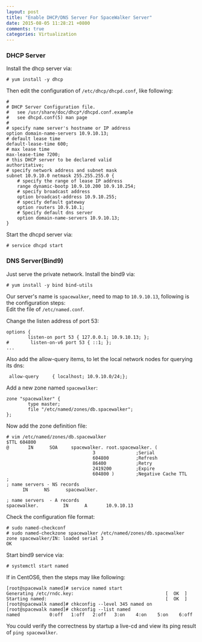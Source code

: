 ```yaml
---
layout: post
title: "Enable DHCP/DNS Server For SpaceWalker Server"
date: 2015-08-05 11:28:21 +0800
comments: true
categories: Virtualization
---
```

### DHCP Server
Install the dhcp server via:   

```
# yum install -y dhcp
```
Then edit the configuration of `/etc/dhcp/dhcpd.conf`, like following:    

```
#
# DHCP Server Configuration file.
#   see /usr/share/doc/dhcp*/dhcpd.conf.example
#   see dhcpd.conf(5) man page
#
# specify name server's hostname or IP address
option domain-name-servers 10.9.10.13;
# default lease time
default-lease-time 600;
# max lease time
max-lease-time 7200;
# this DHCP server to be declared valid
authoritative;
# specify network address and subnet mask
subnet 10.9.10.0 netmask 255.255.255.0 {
    # specify the range of lease IP address
    range dynamic-bootp 10.9.10.200 10.9.10.254;
    # specify broadcast address
    option broadcast-address 10.9.10.255;
    # specify default gateway
    option routers 10.9.10.1;
    # Specify default dns server
    option domain-name-servers 10.9.10.13;
}
```
Start the dhcpd server via:     

```
# service dhcpd start
```

### DNS Server(Bind9)    
Just serve the private network. Install the bind9 via:      

```
# yum install -y bind bind-utils
```
Our server's name is `spacewalker`, need to map to `10.9.10.13`, following is the
configuration steps:     
Edit the file of `/etc/named.conf`.    

Change the listen address of port 53:    

```
options {
        listen-on port 53 { 127.0.0.1; 10.9.10.13; };
#        listen-on-v6 port 53 { ::1; };
...
```
Also add the allow-query items, to let the local network nodes for querying its dns:    

```
 allow-query     { localhost; 10.9.10.0/24;};
```
Add a new zone named `spacewalker`:    

```
zone "spacewalker" {
        type master;
        file "/etc/named/zones/db.spacewalker";
};
```
Now add the zone definition file:    

```
# vim /etc/named/zones/db.spacewalker
$TTL 604800
@       IN      SOA     spacewalker. root.spacewalker. (
                                3               ;Serial
                                604800          ;Refresh
                                86400           ;Retry
                                2419200         ;Expire
                                604800 )        ;Negative Cache TTL
;
; name servers - NS records
      IN      NS      spacewalker.

; name servers  - A records
spacewalker.         IN      A       10.9.10.13
```
Check the configuration file format:     

```
# sudo named-checkconf
# sudo named-checkzone spacewalker /etc/named/zones/db.spacewalker 
zone spacewalker/IN: loaded serial 3
OK
```
Start bind9 service via:     

```
# systemctl start named
```

If in CentOS6, then the steps may like following:    

```
[root@spacewalk named]# service named start
Generating /etc/rndc.key:                                  [  OK  ]
Starting named:                                            [  OK  ]
[root@spacewalk named]# chkconfig --level 345 named on
[root@spacewalk named]# chkconfig --list named
named           0:off   1:off   2:off   3:on    4:on    5:on    6:off
```

You could verify the correctness by startup a live-cd and view its ping result of `ping
spacewalker`.    

